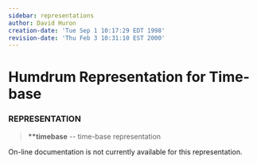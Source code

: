 ```yaml
---
sidebar: representations
author: David Huron
creation-date: 'Tue Sep 1 10:17:29 EDT 1998'
revision-date: 'Thu Feb 3 10:31:10 EST 2000'
---
```



Humdrum Representation for Time-base
====================================

### REPRESENTATION

> **\*\*timebase** \-- time-base representation

On-line documentation is not currently available for this
representation.

